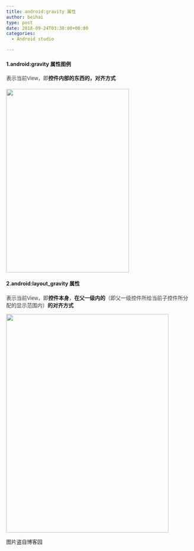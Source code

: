 ```yaml
---
title: android:gravity 属性
author: beihai
type: post
date: 2018-09-24T03:30:00+00:00
categories:
  - Android studio

---
```

#### 1.android:gravity 属性图例

<!--more-->


  
<span style="display: inline !important; float: none; background-color: transparent; color: #393939; font-family: 'verdana','ms song','Arial','Helvetica','sans-serif'; font-size: 14px; font-style: normal; font-variant: normal; font-weight: 400; letter-spacing: normal; list-style-image: none; list-style-position: outside; list-style-type: disc; orphans: 2; text-align: left; text-decoration: none; text-indent: 0px; text-transform: none; -webkit-text-stroke-width: 0px; white-space: normal; word-spacing: 0px;">表示当前View，即</span>**控件内部的东西的，对齐方式**

#### <img class="alignnone size-full wp-image-224" src="http://120.78.201.42/wp-content/uploads/2018/09/1343192611_7216.jpg" alt="" width="332" height="497" />

#### 2.android:layout_gravity 属性

<span style="display: inline !important; float: none; background-color: transparent; color: #393939; font-family: 'verdana','ms song','Arial','Helvetica','sans-serif'; font-size: 14px; font-style: normal; font-variant: normal; font-weight: 400; letter-spacing: normal; list-style-image: none; list-style-position: outside; list-style-type: disc; orphans: 2; text-align: left; text-decoration: none; text-indent: 0px; text-transform: none; -webkit-text-stroke-width: 0px; white-space: normal; word-spacing: 0px;">表示当前View，即</span>**控件本身**<span style="display: inline !important; float: none; background-color: transparent; color: #393939; font-family: 'verdana','ms song','Arial','Helvetica','sans-serif'; font-size: 14px; font-style: normal; font-variant: normal; font-weight: 400; letter-spacing: normal; list-style-image: none; list-style-position: outside; list-style-type: disc; orphans: 2; text-align: left; text-decoration: none; text-indent: 0px; text-transform: none; -webkit-text-stroke-width: 0px; white-space: normal; word-spacing: 0px;">，</span>**在父一级内的**<span style="display: inline !important; float: none; background-color: transparent; color: #393939; font-family: 'verdana','ms song','Arial','Helvetica','sans-serif'; font-size: 14px; font-style: normal; font-variant: normal; font-weight: 400; letter-spacing: normal; list-style-image: none; list-style-position: outside; list-style-type: disc; orphans: 2; text-align: left; text-decoration: none; text-indent: 0px; text-transform: none; -webkit-text-stroke-width: 0px; white-space: normal; word-spacing: 0px;">（即父一级控件所给当前子控件所分配的显示范围内）</span>**的对齐方式**
  
<img class="alignnone size-full wp-image-225" src="http://120.78.201.42/wp-content/uploads/2018/09/1343192854_9344.jpg" alt="" width="439" height="592" />
  
图片盗自博客园